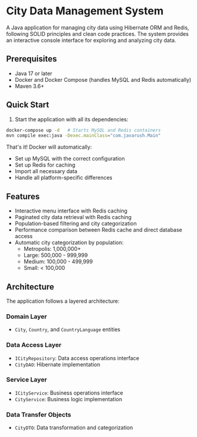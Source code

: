 # City Data Management System

A Java application for managing city data using Hibernate ORM and Redis, following SOLID principles and clean code practices. The system provides an interactive console interface for exploring and analyzing city data.

## Prerequisites

- Java 17 or later
- Docker and Docker Compose (handles MySQL and Redis automatically)
- Maven 3.6+

## Quick Start

1. Start the application with all its dependencies:
```bash
docker-compose up -d   # Starts MySQL and Redis containers
mvn compile exec:java -Dexec.mainClass="com.javarush.Main"
```

That's it! Docker will automatically:
- Set up MySQL with the correct configuration
- Set up Redis for caching
- Import all necessary data
- Handle all platform-specific differences

## Features

- Interactive menu interface with Redis caching
- Paginated city data retrieval with Redis caching
- Population-based filtering and city categorization
- Performance comparison between Redis cache and direct database access
- Automatic city categorization by population:
  - Metropolis: 1,000,000+
  - Large: 500,000 - 999,999
  - Medium: 100,000 - 499,999
  - Small: < 100,000

## Architecture

The application follows a layered architecture:

### Domain Layer
- `City`, `Country`, and `CountryLanguage` entities

### Data Access Layer
- `ICityRepository`: Data access operations interface
- `CityDAO`: Hibernate implementation

### Service Layer
- `ICityService`: Business operations interface
- `CityService`: Business logic implementation

### Data Transfer Objects
- `CityDTO`: Data transformation and categorization
